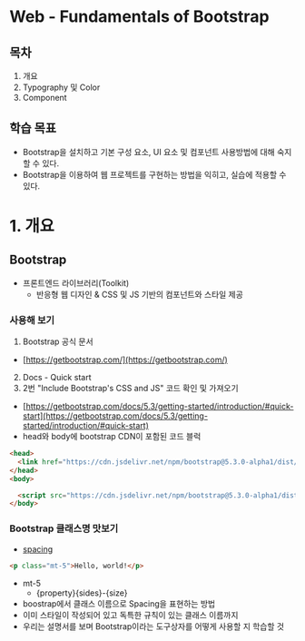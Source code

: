 # Web - Fundamentals of Bootstrap
## 목차
1. 개요
2. Typography 및 Color
3. Component
## 학습 목표
* Bootstrap을 설치하고 기본 구성 요소, UI 요소 및 컴포넌트 사용방법에 대해 숙지할 수 있다.
* Bootstrap을 이용하여 웹 프로젝트를 구현하는 방법을 익히고, 실습에 적용할 수 있다.

# 1. 개요
## Bootstrap
* 프론트엔드 라이브러리(Toolkit)
  * 반응형 웹 디자인 & CSS 및 JS 기반의 컴포넌트와 스타일 제공
### 사용해 보기
1. Bootstrap 공식 문서
  * [https://getbootstrap.com/](https://getbootstrap.com/)
2. Docs - Quick start
3. 2번 "Include Bootstrap's CSS and JS" 코드 확인 및 가져오기
  * [https://getbootstrap.com/docs/5.3/getting-started/introduction/#quick-start](https://getbootstrap.com/docs/5.3/getting-started/introduction/#quick-start)
  * head와 body에 bootstrap CDN이 포함된 코드 블럭
```html
<head>
  <link href="https://cdn.jsdelivr.net/npm/bootstrap@5.3.0-alpha1/dist/css/bootstrap.min.css" rel="stylesheet" integrity="sha384-GLhlTQ8iRABdZLl6O3oVMWSktQOp6b7In1Zl3/Jr59b6EGGoI1aFkw7cmDA6j6gD" crossorigin="anonymous">
</head>
<body>

  <script src="https://cdn.jsdelivr.net/npm/bootstrap@5.3.0-alpha1/dist/js/bootstrap.bundle.min.js" integrity="sha384-w76AqPfDkMBDXo30jS1Sgez6pr3x5MlQ1ZAGC+nuZB+EYdgRZgiwxhTBTkF7CXvN" crossorigin="anonymous"></script>
</body>
```
### Bootstrap 클래스명 맛보기
* [spacing](https://getbootstrap.com/docs/5.3/utilities/spacing/)
```html
<p class="mt-5">Hello, world!</p>
```
* mt-5
  * {property}{sides}-{size}
* boostrap에서 클래스 이름으로 Spacing을 표현하는 방법
* 이미 스타일이 작성되어 있고 독특한 규칙이 있는 클래스 이름까지
* 우리는 설명서를 보며 Bootstrap이라는 도구상자를 어떻게 사용할 지 학습할 것

